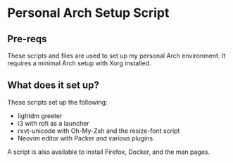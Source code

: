 # Personal Arch Setup Script

## Pre-reqs
These scripts and files are used to set up my personal Arch environment.
It requires a minimal Arch setup with Xorg installed.

## What does it set up?
These scripts set up the following:
- lightdm greeter
- i3 with rofi as a launcher
- rxvt-unicode with Oh-My-Zsh and the resize-font script
- Neovim editor with Packer and various plugins

A script is also available to install Firefox, Docker, and the man pages.
